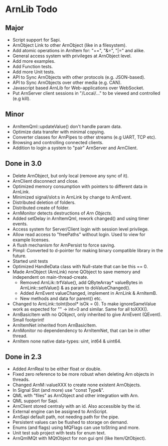 ArnLib Todo
===========

Major
-----
* Script support for Sapi.
* ArnObject Link to other ArnObject (like in a filesystem).
* Add atomic operations in ArnItem for: "+=", "&=", "|=" and alike.
* General access system with privileges at ArnObject level.
* Add more examples.
* Add Function tests.
* Add more Unit tests.
* API to Sync ArnObjects with other protocols (e.g. JSON-based).
* API to Sync ArnObjects over other media (e.g. CAN).
* Javascript based ArnLib for Web-applications over WebSocket.
* Put ArnServer client sessions in "/Local/..." to be viewed and controlled (e.g kill).

Minor
-----
* ArnItemQml::updateValue() don't handle param data.
* Optimize data transfer with minimal copying.
* Converter classes for ArnPipes to other streams (e.g UART, TCP etc).
* Browsing and controlling connected clients.
* Addition to login a system to "pair" ArnServer and ArnClient.

Done in 3.0
-----------
* Delete ArnObject, but only local (remove any sync of it).
* ArnClient disconnect and close.
* Optimized memory consumption with pointers to different data in ArnLink.
* Minimized signal/slot:s in ArnLink by change to ArnEvent.
* Distributed deletion of folders.
* Distributed create of folder.
* ArnMonitor detects destructions of _Arn Objects_.
* Added setDelay in ArnItemQml, rework changed() and using timer events.
* Access system for Server/Client login with session level privilege.
* Allow read access to "freePaths" without login. Used to view for example licenses.
* A flush mechanism for ArnPersist to force saving.
* Pimpl: Converted to d-pointer for making binary compatible library in the future.
* Started unit tests
* Optimized HandleData class with Null-state that can be this == 0.
* Made ArnObject (ArnLink) none QObject to save memory and independent on main-thread-create.
  * Removed ArnLik::trfValue(), add QByteArray* valueBytes in ArnLink::setValue() & as param to doValueChanged().
  * Added ArnEvent valueChanged, implement in ArnLink & ArnItemB.
  * New methods and data for parent() etc.
* Changed to ArnLink::toInt(bool* isOk = 0).
  To make ignoreSameValue work as expected for "" -> int=0 and similar. Same for all toXXX().
* ArnBasicItem with no QObject, only inherited to give ArnEvent (QEvent). Small footprint!
* ArnItemNet inherited from ArnBasicItem.
* ArnMonitor no dependendency to ArnItemNet, that can be in other thread.
* ArnItem none native data-types: uint, int64 & uint64.

Done in 2.3
-----------
* Added ArnReal to be either float or double.
* Fixed zero reference to be more robust when deleting Arn objects in threads.
* Changed ArnM::valueXXX to create none existent ArnObjects.
* In Signal Slot (and more) use "const Type&".
* QML with "files" as ArnObject and other integration with Arn.
* QML support for Sapi.
* ArnClient stored centraly with an id. Also accessible by the id.
* External engine can be assigned to ArnScript.
* ArnSapi default path, not needing path for the pipe.
* Persistent values can be flushed to storage on demand.
* Enums (and flags) using MQFlags can use toString and more.
* Unit test sub project with tests for enum text.
* ArnQmlMQt with MQtObject for non gui qml (like Item/QtObject).
